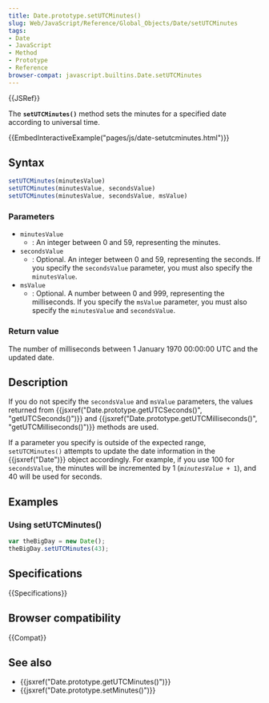```yaml
---
title: Date.prototype.setUTCMinutes()
slug: Web/JavaScript/Reference/Global_Objects/Date/setUTCMinutes
tags:
- Date
- JavaScript
- Method
- Prototype
- Reference
browser-compat: javascript.builtins.Date.setUTCMinutes
---
```

{{JSRef}}

The **`setUTCMinutes()`** method sets the minutes for a specified date according
to universal time.

{{EmbedInteractiveExample("pages/js/date-setutcminutes.html")}}

## Syntax

```js
setUTCMinutes(minutesValue)
setUTCMinutes(minutesValue, secondsValue)
setUTCMinutes(minutesValue, secondsValue, msValue)
```

### Parameters

*   `minutesValue`
    *   : An integer between 0 and 59, representing the minutes.
*   `secondsValue`
    *   : Optional. An integer between 0 and 59, representing the seconds. If you
        specify the `secondsValue` parameter, you must also specify the
        `minutesValue`.
*   `msValue`
    *   : Optional. A number between 0 and 999, representing the milliseconds. If
        you specify the `msValue` parameter, you must also specify the
        `minutesValue` and `secondsValue`.

### Return value

The number of milliseconds between 1 January 1970 00:00:00 UTC and the updated
date.

## Description

If you do not specify the `secondsValue` and `msValue` parameters, the values
returned from
{{jsxref("Date.prototype.getUTCSeconds()", "getUTCSeconds()")}}
and
{{jsxref("Date.prototype.getUTCMilliseconds()", "getUTCMilliseconds()")}}
methods are used.

If a parameter you specify is outside of the expected range, `setUTCMinutes()`
attempts to update the date information in the {{jsxref("Date")}} object
accordingly. For example, if you use 100 for `secondsValue`, the minutes will be
incremented by 1 (<code><var>minutesValue</var> + 1</code>), and 40 will be used
for seconds.

## Examples

### Using setUTCMinutes()

```js
var theBigDay = new Date();
theBigDay.setUTCMinutes(43);
```

## Specifications

{{Specifications}}

## Browser compatibility

{{Compat}}

## See also

*   {{jsxref("Date.prototype.getUTCMinutes()")}}
*   {{jsxref("Date.prototype.setMinutes()")}}
